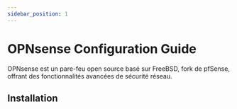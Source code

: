 ```yaml
---
sidebar_position: 1
---
```


# OPNsense Configuration Guide

OPNsense est un pare-feu open source basé sur FreeBSD, fork de pfSense, offrant des fonctionnalités avancées de sécurité réseau.

## Installation
